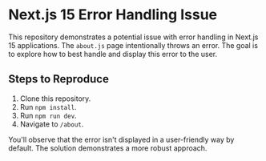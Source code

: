 # Next.js 15 Error Handling Issue

This repository demonstrates a potential issue with error handling in Next.js 15 applications.  The `about.js` page intentionally throws an error.  The goal is to explore how to best handle and display this error to the user.

## Steps to Reproduce

1. Clone this repository.
2. Run `npm install`.
3. Run `npm run dev`.
4. Navigate to `/about`.

You'll observe that the error isn't displayed in a user-friendly way by default.  The solution demonstrates a more robust approach.